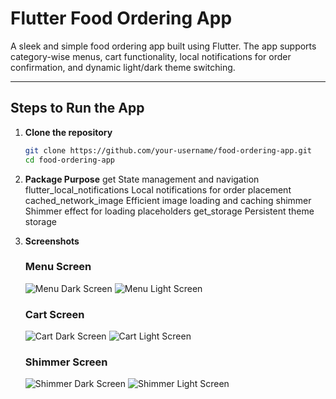 # Flutter Food Ordering App

A sleek and simple food ordering app built using Flutter. The app supports category-wise menus, cart functionality, local notifications for order confirmation, and dynamic light/dark theme switching.

---

##   Steps to Run the App

1. **Clone the repository**

   ```bash
   git clone https://github.com/your-username/food-ordering-app.git
   cd food-ordering-app
2. **Package	                        Purpose**
    get	                             State management and navigation
    flutter_local_notifications	     Local notifications for order placement
    cached_network_image	         Efficient image loading and caching
    shimmer	                         Shimmer effect for loading placeholders
    get_storage	                     Persistent theme storage   
    
3. **Screenshots**
    ### Menu Screen
    ![Menu Dark Screen](screenshots/menu_dark.png)
    ![Menu Light Screen](screenshots/menu_light.png)
    
    ### Cart Screen
    ![Cart Dark Screen](screenshots/cart_dark.png)
    ![Cart Light Screen](screenshots/cart_light.png)

    ### Shimmer Screen
    ![Shimmer Dark Screen](screenshots/shimmer_effect_dark.png)
    ![Shimmer Light Screen](screenshots/shimmer_effect_light.png)
